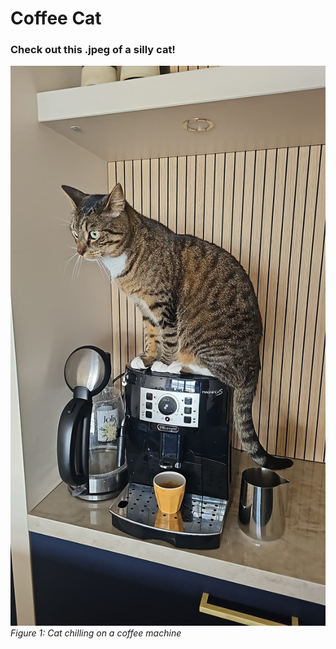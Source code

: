 # Coffee Cat

### Check out this .jpeg of a silly cat!

![Coffee cat](images/coffeecat.jpeg)
*Figure 1: Cat chilling on a coffee machine*